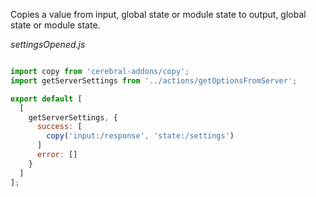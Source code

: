 Copies a value from input, global state or module state to output, global state or module state.

*settingsOpened.js*
```javascript

import copy from 'cerebral-addons/copy';
import getServerSettings from '../actions/getOptionsFromServer';

export default [
  [
    getServerSettings, {
      success: [
        copy('input:/response', 'state:/settings')
      ]
      error: []
    }
  ]
];
```
